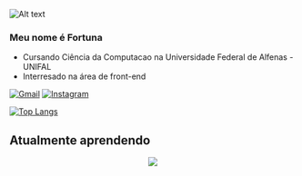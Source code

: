 
![Alt text](https://raw.githubusercontent.com/BrunnerLivio/brunnerlivio/master/images/welcome.png)

### Meu nome é Fortuna 
- Cursando Ciência da Computacao na Universidade Federal de Alfenas - UNIFAL
- Interresado na área de front-end

[![Gmail](https://img.shields.io/badge/Gmail-D14836?style=for-the-badge&logo=gmail&logoColor=white)](mailto:fortunarafael9@gmail.com)
[![Instagram](https://img.shields.io/badge/Instagram-E4405F?style=for-the-badge&logo=instagram&logoColor=white)](https://www.instagram.com/fortuna_rafael/)


[![Top Langs](https://github-readme-stats.vercel.app/api/top-langs/?username=rafablaster&layout=compact&theme=dark&show)](https://github.com/rafablaster/github-readme-stats)

## Atualmente aprendendo
<p align="center">
  <a href="https://skillicons.dev">
    <img src="https://skillicons.dev/icons?i=c,java,js,html,css" />
  </a>
</p>
 
</div>

<!---
YwaoFugimoto/YwaoFugimoto is a ✨ special ✨ repository because its `README.md` (this file) appears on your GitHub profile.
You can click the Preview link to take a look at your changes.
--->

